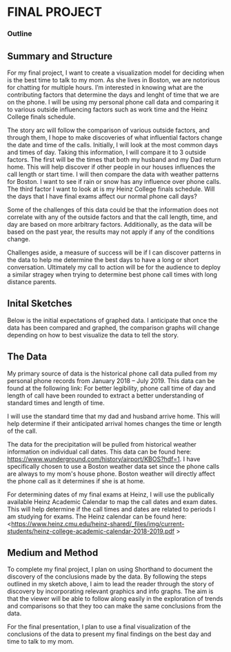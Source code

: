 
# FINAL PROJECT


### Outline

## Summary and Structure

For my final project, I want to create a visualization model for deciding when is the best time to talk to my mom. As she lives in Boston, we are notorious for chatting for multiple hours. I’m interested in knowing what are the contributing factors that determine the days and lenght of time that we are on the phone. I will be using my personal phone call data and comparing it to various outside influencing factors such as work time and the Heinz College finals schedule.

The story arc will follow the comparison of various outside factors, and through them, I hope to make discoveries of what influential factors change the date and time of the calls. Initially, I will look at the most common days and times of day. Taking this information, I will compare it to 3 outside factors. The first will be the times that both my husband and my Dad return home. This will help discover if other people in our houses influences the call length or start time. I will then compare the data with weather patterns for Boston. I want to see if rain or snow has any influence over phone calls. The third factor I want to look at is my Heinz College finals schedule. Will the days that I have final exams affect our normal phone call days? 

Some of the challenges of this data could be that the information does not correlate with any of the outside factors and that the call length, time, and day are based on more arbitrary factors. Additionally, as the data will be based on the past year, the results may not apply if any of the conditions change. 

Challenges aside, a measure of success will be if I can discover patterns in the data to help me determine the best days to have a long or short conversation. Ultimately my call to action will be for the audience to deploy a similar stragey when trying to determine best phone call times with long distance parents.


## Inital Sketches

Below is the initial expectations of graphed data. I anticipate that once the data has been compared and graphed, the comparison graphs will change depending on how to best visualize the data to tell the story. 



## The Data
My primary source of data is the historical phone call data pulled from my personal phone records from January 2018 – July 2019. This data can be found at the following link:
For better legibility, phone call time of day and length of call have been rounded to extract a better understanding of standard times and length of time.  

I will use the standard time that my dad and husband arrive home. This will help determine if their anticipated arrival homes changes the time or length of the call.

The data for the precipitation will be pulled from historical weather information on individual call dates. This data can be found here: <https://www.wunderground.com/history/airport/KBOS?hdf=1>. I have specifically chosen to use a Boston weather data set since the phone calls are always to my mom's house phone. Boston weather will directly affect the phone call as it determines if she is at home. 

For determining dates of my final exams at Heinz, I will use the publically available Heinz Academic Calendar to map the call dates and exam dates.  This will help determine if the call times and dates are related to periods I am studying for exams. The Heinz calendar can be found here: <https://www.heinz.cmu.edu/heinz-shared/_files/img/current-students/heinz-college-academic-calendar-2018-2019.pdf >

## Medium and Method

To complete my final project, I plan on using Shorthand to document the discovery of the conclusions made by the data. By following the steps outlined in my sketch above, I aim to lead the reader through the story of discovery by incorporating relevant graphics and info graphs. The aim is that the viewer will be able to follow along easily in the exploration of trends and comparisons so that they too can make the same conclusions from the data. 

For the final presentation, I plan to use a final visualization of the conclusions of the data to present my final findings on the best day and time to talk to my mom. 



